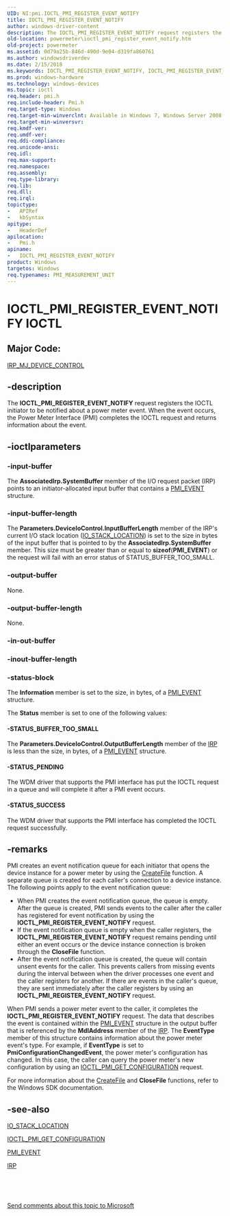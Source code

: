 ```yaml
---
UID: NI:pmi.IOCTL_PMI_REGISTER_EVENT_NOTIFY
title: IOCTL_PMI_REGISTER_EVENT_NOTIFY
author: windows-driver-content
description: The IOCTL_PMI_REGISTER_EVENT_NOTIFY request registers the IOCTL initiator to be notified about a power meter event. When the event occurs, the Power Meter Interface (PMI) completes the IOCTL request and returns information about the event.
old-location: powermeter\ioctl_pmi_register_event_notify.htm
old-project: powermeter
ms.assetid: 0d79a25b-846d-490d-9e04-d319fa860761
ms.author: windowsdriverdev
ms.date: 2/15/2018
ms.keywords: IOCTL_PMI_REGISTER_EVENT_NOTIFY, IOCTL_PMI_REGISTER_EVENT_NOTIFY control code [Power Metering and Budgeting Devices], PowerMeterRef_9132445e-2195-4f6a-933d-0dc858128c4d.xml, pmi/IOCTL_PMI_REGISTER_EVENT_NOTIFY, powermeter.ioctl_pmi_register_event_notify
ms.prod: windows-hardware
ms.technology: windows-devices
ms.topic: ioctl
req.header: pmi.h
req.include-header: Pmi.h
req.target-type: Windows
req.target-min-winverclnt: Available in Windows 7, Windows Server 2008 R2, and later versions of the Windows operating systems.
req.target-min-winversvr: 
req.kmdf-ver: 
req.umdf-ver: 
req.ddi-compliance: 
req.unicode-ansi: 
req.idl: 
req.max-support: 
req.namespace: 
req.assembly: 
req.type-library: 
req.lib: 
req.dll: 
req.irql: 
topictype:
-	APIRef
-	kbSyntax
apitype:
-	HeaderDef
apilocation:
-	Pmi.h
apiname:
-	IOCTL_PMI_REGISTER_EVENT_NOTIFY
product: Windows
targetos: Windows
req.typenames: PMI_MEASUREMENT_UNIT
---
```


# IOCTL_PMI_REGISTER_EVENT_NOTIFY IOCTL


##  Major Code: 


[IRP_MJ_DEVICE_CONTROL](https://docs.microsoft.com/en-us/windows-hardware/drivers/kernel/irp-mj-device-control)

## -description


The <b>IOCTL_PMI_REGISTER_EVENT_NOTIFY</b> request registers the IOCTL initiator to be notified about a power meter event. When the event occurs, the Power Meter Interface (PMI) completes the IOCTL request and returns information about the event.


## -ioctlparameters




### -input-buffer

The <b>AssociatedIrp.SystemBuffer</b> member of the I/O request packet (IRP) points to an initiator-allocated input buffer that contains a <a href="..\pmi\ns-pmi-_pmi_event.md">PMI_EVENT</a> structure.


### -input-buffer-length

The <b>Parameters.DeviceIoControl.InputBufferLength</b> member of the IRP's current I/O stack location (<a href="..\wdm\ns-wdm-_io_stack_location.md">IO_STACK_LOCATION</a>) is set to the size in bytes of the input buffer that is pointed to by the <b>AssociatedIrp.SystemBuffer</b> member. This size must be greater than or equal to <b>sizeof</b>(<b>PMI_EVENT</b>) or the request will fail with an error status of STATUS_BUFFER_TOO_SMALL.


### -output-buffer

None.


### -output-buffer-length

None.


### -in-out-buffer



<text></text>




### -inout-buffer-length



<text></text>




### -status-block

The <b>Information</b> member is set to the size, in bytes, of a <a href="..\pmi\ns-pmi-_pmi_event.md">PMI_EVENT</a> structure.

The <b>Status</b> member is set to one of the following values:




#### -STATUS_BUFFER_TOO_SMALL

The <b>Parameters.DeviceIoControl.OutputBufferLength</b> member of the <a href="..\wdm\ns-wdm-_irp.md">IRP</a> is less than the size, in bytes, of a <a href="..\pmi\ns-pmi-_pmi_event.md">PMI_EVENT</a> structure. 


#### -STATUS_PENDING

The WDM driver that supports the PMI interface has put the IOCTL request in a queue and will complete it after a PMI event occurs. 


#### -STATUS_SUCCESS

The WDM driver that supports the PMI interface has completed the IOCTL request successfully.


## -remarks



PMI creates an event notification queue for each initiator that opens the device instance for a power meter by using the <a href="https://msdn.microsoft.com/80a96083-4de9-4422-9705-b8ad2b6cbd1b">CreateFile</a> function. A separate queue is created for each caller's connection to a device instance. The following points apply to the event notification queue:

<ul>
<li>
When PMI creates the event notification queue, the queue is empty. After the queue is created, PMI sends events to the caller after the caller has registered for event notification by using the <b>IOCTL_PMI_REGISTER_EVENT_NOTIFY</b> request. 

</li>
<li>
If the event notification queue is empty when the caller registers, the <b>IOCTL_PMI_REGISTER_EVENT_NOTIFY</b> request remains pending until either an event occurs or the device instance connection is broken through the <b>CloseFile</b> function.

</li>
<li>
After the event notification queue is created, the queue will contain unsent events for the caller. This prevents callers from missing events during the interval between when the driver processes one event and the caller registers for another. If there are events in the caller's queue, they are sent immediately after the caller registers by using an <b>IOCTL_PMI_REGISTER_EVENT_NOTIFY</b> request.

</li>
</ul>
When PMI sends a power meter event to the caller, it completes the <b>IOCTL_PMI_REGISTER_EVENT_NOTIFY</b> request. The data that describes the event is contained within the <a href="..\pmi\ns-pmi-_pmi_event.md">PMI_EVENT</a> structure in the output buffer that is referenced by the <b>MdlAddress</b> member of the <a href="..\wdm\ns-wdm-_irp.md">IRP</a>. The <b>EventType </b>member of this structure contains information about the power meter event's type. For example, if <b>EventType</b> is set to <b>PmiConfigurationChangedEvent</b>, the power meter's configuration has changed. In this case, the caller can query the power meter's new configuration by using an <a href="..\pmi\ni-pmi-ioctl_pmi_get_configuration.md">IOCTL_PMI_GET_CONFIGURATION</a> request.

For more information about the <a href="https://msdn.microsoft.com/80a96083-4de9-4422-9705-b8ad2b6cbd1b">CreateFile</a> and <b>CloseFile</b> functions, refer to the Windows SDK documentation.




## -see-also

<a href="..\wdm\ns-wdm-_io_stack_location.md">IO_STACK_LOCATION</a>



<a href="..\pmi\ni-pmi-ioctl_pmi_get_configuration.md">IOCTL_PMI_GET_CONFIGURATION</a>



<a href="..\pmi\ns-pmi-_pmi_event.md">PMI_EVENT</a>



<a href="..\wdm\ns-wdm-_irp.md">IRP</a>



 

 

<a href="mailto:wsddocfb@microsoft.com?subject=Documentation%20feedback [powermeter\powermeter]:%20IOCTL_PMI_REGISTER_EVENT_NOTIFY control code%20 RELEASE:%20(2/15/2018)&amp;body=%0A%0APRIVACY STATEMENT%0A%0AWe use your feedback to improve the documentation. We don't use your email address for any other purpose, and we'll remove your email address from our system after the issue that you're reporting is fixed. While we're working to fix this issue, we might send you an email message to ask for more info. Later, we might also send you an email message to let you know that we've addressed your feedback.%0A%0AFor more info about Microsoft's privacy policy, see http://privacy.microsoft.com/en-us/default.aspx." title="Send comments about this topic to Microsoft">Send comments about this topic to Microsoft</a>

